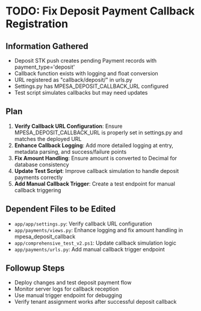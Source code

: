 # TODO: Fix Deposit Payment Callback Registration

## Information Gathered
- Deposit STK push creates pending Payment records with payment_type='deposit'
- Callback function exists with logging and float conversion
- URL registered as "callback/deposit/" in urls.py
- Settings.py has MPESA_DEPOSIT_CALLBACK_URL configured
- Test script simulates callbacks but may need updates

## Plan
1. **Verify Callback URL Configuration**: Ensure MPESA_DEPOSIT_CALLBACK_URL is properly set in settings.py and matches the deployed URL
2. **Enhance Callback Logging**: Add more detailed logging at entry, metadata parsing, and success/failure points
3. **Fix Amount Handling**: Ensure amount is converted to Decimal for database consistency
4. **Update Test Script**: Improve callback simulation to handle deposit payments correctly
5. **Add Manual Callback Trigger**: Create a test endpoint for manual callback triggering

## Dependent Files to be Edited
- `app/app/settings.py`: Verify callback URL configuration
- `app/payments/views.py`: Enhance logging and fix amount handling in mpesa_deposit_callback
- `app/comprehensive_test_v2.ps1`: Update callback simulation logic
- `app/payments/urls.py`: Add manual callback trigger endpoint

## Followup Steps
- Deploy changes and test deposit payment flow
- Monitor server logs for callback reception
- Use manual trigger endpoint for debugging
- Verify tenant assignment works after successful deposit callback
